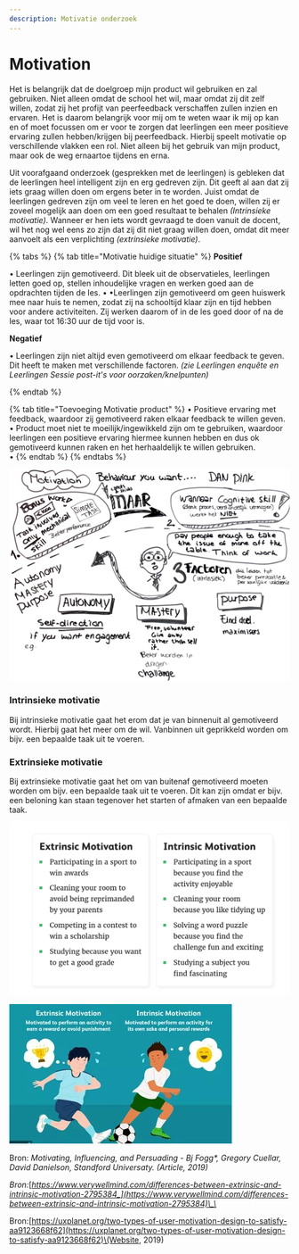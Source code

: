 ```yaml
---
description: Motivatie onderzoek
---
```


# Motivation

Het is belangrijk dat de doelgroep mijn product wil gebruiken en zal gebruiken. Niet alleen omdat de school het wil, maar omdat zij dit zelf willen, zodat zij het profijt van peerfeedback verschaffen zullen inzien en ervaren. Het is daarom belangrijk voor mij om te weten waar ik mij op kan en of moet focussen om er voor te zorgen dat leerlingen een meer positieve ervaring zullen hebben/krijgen bij peerfeedback. Hierbij speelt motivatie op verschillende vlakken een rol. Niet alleen bij het gebruik van mijn product, maar ook de weg ernaartoe tijdens en erna. 

Uit voorafgaand onderzoek \(gesprekken met de leerlingen\) is gebleken dat de leerlingen heel intelligent zijn en erg  gedreven zijn. Dit geeft al aan dat zij iets graag willen doen om ergens beter in te worden. Juist omdat de leerlingen gedreven zijn om veel te leren en het goed te doen, willen zij er zoveel mogelijk aan doen om een goed resultaat te behalen _\(Intrinsieke motivatie\)_. Wanneer er hen iets wordt gevraagd te doen vanuit de docent, wil het nog wel eens zo zijn dat zij dit niet graag willen doen, omdat dit meer aanvoelt als een verplichting _\(extrinsieke motivatie\)_.  

{% tabs %}
{% tab title="Motivatie huidige situatie" %}
**Positief**

• Leerlingen zijn gemotiveerd. Dit bleek uit de observatieles, leerlingen letten goed op, stellen inhoudelijke vragen en werken goed aan de opdrachten tijden de les. • •Leerlingen zijn gemotiveerd om geen huiswerk mee naar huis te nemen, zodat zij na schooltijd klaar zijn en tijd hebben voor andere activiteiten. Zij werken daarom of in de les goed door of na de les, waar tot 16:30 uur de tijd voor is. 

**Negatief**

• Leerlingen zijn niet altijd even gemotiveerd om elkaar feedback  te geven. Dit heeft te maken met verschillende factoren. _\(zie Leerlingen enquête en Leerlingen Sessie post-it's voor oorzaken/knelpunten\)_  
 
{% endtab %}

{% tab title="Toevoeging Motivatie product" %}
• Positieve ervaring met feedback, waardoor zij gemotiveerd raken  elkaar feedback te willen geven.   
• Product moet niet te moeilijk/ingewikkeld zijn om te gebruiken, waardoor leerlingen een positieve ervaring hiermee kunnen hebben en dus ok gemotiveerd kunnen raken en het herhaaldelijk te willen gebruiken.    
• 
{% endtab %}
{% endtabs %}

![](../../.gitbook/assets/schermafdruk-2019-06-06-15.21.17.png)

### Intrinsieke motivatie

Bij intrinsieke motivatie gaat het erom dat je van binnenuit al gemotiveerd wordt. Hierbij gaat het meer om de wil. Vanbinnen uit geprikkeld worden om bijv. een bepaalde taak uit te voeren. 

### Extrinsieke motivatie

Bij extrinsieke motivatie gaat het om van buitenaf gemotiveerd moeten worden om bijv. een bepaalde taak uit te voeren. Dit kan zijn omdat er bijv. een beloning kan staan tegenover het starten of afmaken van een bepaalde  taak. 



![](../../.gitbook/assets/schermafdruk-2019-05-18-14.44.12.png)

![](../../.gitbook/assets/motivation.jpg)



Bron: _Motivating, Influencing, and Persuading - Bj Fogg\*, Gregory Cuellar,    David Danielson, Standford Universaty.  \(Article, 2019\)_

_Bron:_[_https://www.verywellmind.com/differences-between-extrinsic-and-intrinsic-motivation-2795384_](https://www.verywellmind.com/differences-between-extrinsic-and-intrinsic-motivation-2795384)\_\_

Bron:[https://uxplanet.org/two-types-of-user-motivation-design-to-satisfy-aa9123668f62](https://uxplanet.org/two-types-of-user-motivation-design-to-satisfy-aa9123668f62)\(Website, 2019\)



